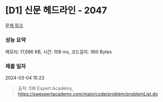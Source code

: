 # [D1] 신문 헤드라인 - 2047 

[문제 링크](https://swexpertacademy.com/main/code/problem/problemDetail.do?contestProbId=AV5QKsLaAy0DFAUq) 

### 성능 요약

메모리: 17,696 KB, 시간: 108 ms, 코드길이: 360 Bytes

### 제출 일자

2024-03-04 15:23



> 출처: SW Expert Academy, https://swexpertacademy.com/main/code/problem/problemList.do